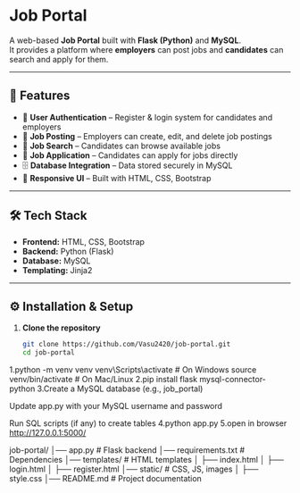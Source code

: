 # Job Portal

A web-based **Job Portal** built with **Flask (Python)** and **MySQL**.  
It provides a platform where **employers** can post jobs and **candidates** can search and apply for them.

---

## 🚀 Features

- 👤 **User Authentication** – Register & login system for candidates and employers  
- 💼 **Job Posting** – Employers can create, edit, and delete job postings  
- 🔎 **Job Search** – Candidates can browse available jobs  
- 📝 **Job Application** – Candidates can apply for jobs directly  
- 🗄 **Database Integration** – Data stored securely in MySQL  
- 📱 **Responsive UI** – Built with HTML, CSS, Bootstrap  

---

## 🛠 Tech Stack

- **Frontend:** HTML, CSS, Bootstrap  
- **Backend:** Python (Flask)  
- **Database:** MySQL  
- **Templating:** Jinja2  

---

## ⚙️ Installation & Setup

1. **Clone the repository**
   ```bash
   git clone https://github.com/Vasu2420/job-portal.git
   cd job-portal
1.python -m venv venv
venv\Scripts\activate   # On Windows
source venv/bin/activate   # On Mac/Linux
2.pip install flask mysql-connector-python
3.Create a MySQL database (e.g., job_portal)

Update app.py with your MySQL username and password

Run SQL scripts (if any) to create tables
4.python app.py
5.open in browser http://127.0.0.1:5000/



job-portal/
│── app.py              # Flask backend
│── requirements.txt    # Dependencies
│── templates/          # HTML templates
│   ├── index.html
│   ├── login.html
│   ├── register.html
│── static/             # CSS, JS, images
│   ├── style.css
│── README.md           # Project documentation



